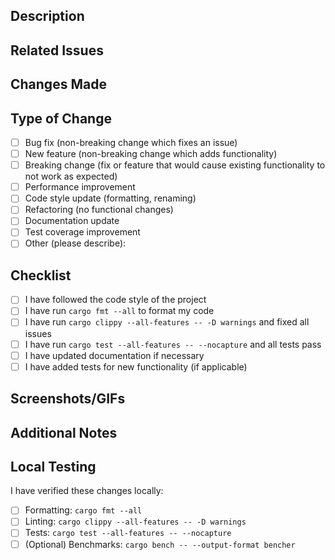 ## Description

<!-- Provide a brief description of the changes in this pull request -->

## Related Issues

<!-- Link to any related issues (use "Fixes #123" or "Related to #123") -->

## Changes Made

<!-- Describe the changes made in this pull request -->

## Type of Change

<!-- Mark relevant options with an 'x' -->

- [ ] Bug fix (non-breaking change which fixes an issue)
- [ ] New feature (non-breaking change which adds functionality)
- [ ] Breaking change (fix or feature that would cause existing functionality to not work as expected)
- [ ] Performance improvement
- [ ] Code style update (formatting, renaming)
- [ ] Refactoring (no functional changes)
- [ ] Documentation update
- [ ] Test coverage improvement
- [ ] Other (please describe):

## Checklist

<!-- Replace [ ] with [x] to check items -->

- [ ] I have followed the code style of the project
- [ ] I have run `cargo fmt --all` to format my code
- [ ] I have run `cargo clippy --all-features -- -D warnings` and fixed all issues
- [ ] I have run `cargo test --all-features -- --nocapture` and all tests pass
- [ ] I have updated documentation if necessary
- [ ] I have added tests for new functionality (if applicable)

## Screenshots/GIFs

<!-- If applicable, add screenshots or GIFs to demonstrate the changes -->

## Additional Notes

<!-- Any additional information that might be useful for reviewers -->

## Local Testing
I have verified these changes locally:
- [ ] Formatting: `cargo fmt --all`
- [ ] Linting: `cargo clippy --all-features -- -D warnings`
- [ ] Tests: `cargo test --all-features -- --nocapture`
- [ ] (Optional) Benchmarks: `cargo bench -- --output-format bencher` 